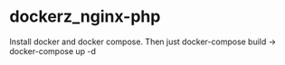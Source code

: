 # dockerz_nginx-php
Install docker and docker compose. Then just docker-compose build -> docker-compose up -d
